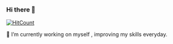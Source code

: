 ### Hi there 👋


  [![HitCount](http://hits.dwyl.com/Dagmawi-M/{project}.svg?style=flat-square)](http://hits.dwyl.com/Dagmawi-M/{project})
  



:rocket: I’m currently working on myself , improving my skills everyday. 

<!--
**Dagmawi-M/Dagmawi-M** is a ✨ _special_ ✨ repository because its `README.md` (this file) appears on your GitHub profile.

My life gist :

- :rocket: I’m currently working on myself , honing my skills and becoming a better version.
- 👯 I’m looking to take on new challenging projects/ideas. 
- 🌱 I’m currently learning to 
- ⚡ Fun fact: ...

- 🤔 I’m looking for help with ...
- 💬 Ask me about ...
- 📫 How to reach me: ...
- 😄 Pronouns: ...
 :star: I’m looking to take on new challenging projects/ideas. 





- ⚡ Fun fact:   Computer was a job title, and the first programmers were women.
-->

